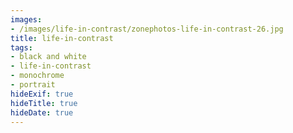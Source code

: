 ```yaml
---
images:
- /images/life-in-contrast/zonephotos-life-in-contrast-26.jpg
title: life-in-contrast
tags:
- black and white
- life-in-contrast
- monochrome
- portrait
hideExif: true
hideTitle: true
hideDate: true
---
```

